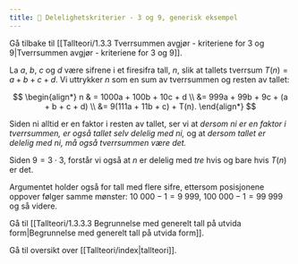 ```yaml
---
title: 📄 Delelighetskriterier - 3 og 9, generisk eksempel
---
```

Gå tilbake til [[Tallteori/1.3.3 Tverrsummen avgjør - kriteriene for 3 og 9|Tverrsummen avgjør - kriteriene for 3 og 9]].


La $a$, $b$, $c$ og $d$ være sifrene i et firesifra tall, $n$, slik at
tallets tverrsum $T(n) = a + b + c + d$. Vi uttrykker $n$ som en sum av
tverrsummen og resten av tallet:

$$
\begin{align*} 
n & = 1000a + 100b + 10c + d
\\
&= 999a + 99b + 9c + (a + b + c + d)
\\
&= 9(111a + 11b + c) + T(n).
\end{align*} 
$$

Siden ni alltid er en faktor i resten av tallet, ser vi at *dersom ni er en faktor i tverrsummen, er også tallet selv delelig med ni,* og at *dersom tallet er delelig med ni, må også tverrsummen være det.*

Siden $9 = 3 \cdot 3$, forstår vi også at $n$ er delelig med *tre* hvis og bare hvis $T(n)$ er det.

Argumentet holder også for tall med flere sifre, ettersom posisjonene oppover følger samme mønster: $10\ 000 - 1 = 9\ 999$, $100\ 000 - 1 = 99\ 999$ og så videre.


Gå til [[Tallteori/1.3.3.3 Begrunnelse med generelt tall på utvida form|Begrunnelse med generelt tall på utvida form]].

Gå til oversikt over [[Tallteori/index|tallteori]].
